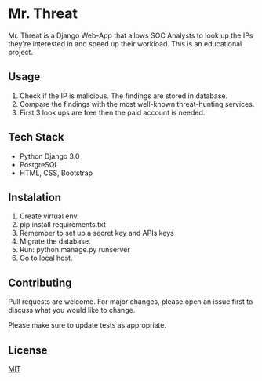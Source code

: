 ﻿# Mr. Threat

Mr. Threat is a Django Web-App that allows SOC Analysts to
look up the IPs they're interested in and speed up their workload.
This is an educational project. 


## Usage


1. Check if the IP is malicious. The findings are stored in database.
2. Compare the findings with the most well-known threat-hunting services.
3. First 3 look ups are free then the paid account is needed.

## Tech Stack
 * Python Django 3.0
 * PostgreSQL
 * HTML, CSS, Bootstrap

## Instalation

1. Create virtual env.
2. pip install requirements.txt
3. Remember to set up a secret key and APIs keys
4. Migrate the database.
5. Run: python manage.py runserver
6. Go to local host.



## Contributing
Pull requests are welcome. For major changes, please open an issue first to discuss what you would like to change.

Please make sure to update tests as appropriate.

## License
[MIT](https://choosealicense.com/licenses/mit/)
